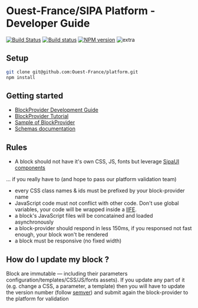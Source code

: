 # Ouest-France/SIPA Platform - Developer Guide

[![Build Status](https://travis-ci.org/Ouest-France/platform.svg?branch=master)](https://travis-ci.org/Ouest-France/platform) [![Build status](https://ci.appveyor.com/api/projects/status/9xsw4bboduma93tv/branch/master?svg=true)](https://ci.appveyor.com/project/Ouest-France/platform/branch/master) [![NPM version](https://img.shields.io/npm/v/@ouest-france/schemas.svg)](https://www.npmjs.com/package/@ouest-france/schemas)
![extra](https://img.shields.io/badge/actively%20maintained-yes-ff69b4.svg?)

<!-- @todo add "get help on slack" link here -->

## Setup

```sh
git clone git@github.com:Ouest-France/platform.git
npm install
```

## Getting started


* [BlockProvider Development Guide](/BlockProvider-guide-fr.md)
* [BlockProvider Tutorial](/packages/blockprovider-tutorial-parkings)
* [Sample of BlockProvider](/packages/blockprovider-example)
* [Schemas documentation](/packages/documentation)


## Rules

- A block should not have it's own CSS, JS, fonts but leverage [SipaUI components](https://github.com/Ouest-France/SipaUI)

... if you really have to (and hope to pass our platform validation team)

- every CSS class names & ids must be prefixed by your block-provider name
- JavaScript code must not conflict with other code. Don't use global variables, your code will be wrapped inside a [IIFE](https://developer.mozilla.org/en-US/docs/Glossary/IIFE).
- a block's JavaScript files will be concatained and loaded asynchronously
- a block-provider should respond in less 150ms, if you responsed not fast enough, your block won't be rendered 
- a block must be responsive (no fixed width)

## How do I update my block ?

Block are immutable — including their parameters configuration/templates/CSS/JS/fonts assets). If you update any part of it (e.g. change a CSS, a parameter, a template) then you will have to update the version number (follow [semver](https://semver.org)) and submit again the block-provider to the platform for validation 
